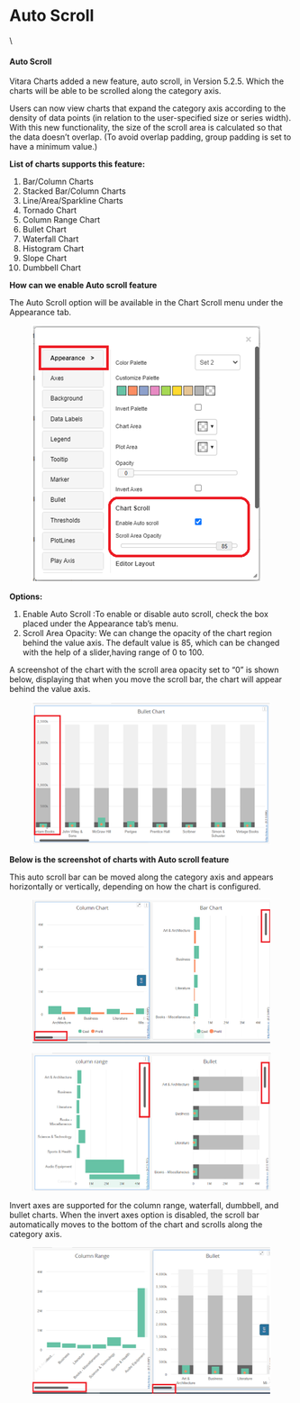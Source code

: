 # Auto Scroll

\


#### Auto Scroll <a href="#auto-scroll" id="auto-scroll"></a>

Vitara Charts added a new feature, auto scroll, in Version 5.2.5. Which the charts will be able to be scrolled along the category axis.

Users can now view charts that expand the category axis according to the density of data points (in relation to the user-specified size or series width). With this new functionality, the size of the scroll area is calculated so that the data doesn’t overlap. (To avoid overlap padding, group padding is set to have a minimum value.)

**List of charts supports this feature:**

1. Bar/Column Charts
2. Stacked Bar/Column Charts
3. Line/Area/Sparkline Charts
4. Tornado Chart
5. Column Range Chart
6. Bullet Chart
7. Waterfall Chart
8. Histogram Chart
9. Slope Chart
10. Dumbbell Chart

**How can we enable Auto scroll feature**

The Auto Scroll option will be available in the Chart Scroll menu under the Appearance tab.

<figure><img src="../.gitbook/assets/autoscroll1.png" alt=""><figcaption></figcaption></figure>

**Options:**

1. Enable Auto Scroll :To enable or disable auto scroll, check the box placed under the Appearance tab’s menu.
2. Scroll Area Opacity: We can change the opacity of the chart region behind the value axis. The default value is 85, which can be changed with the help of a slider,having range of 0 to 100.

A screenshot of the chart with the scroll area opacity set to “0” is shown below, displaying that when you move the scroll bar, the chart will appear behind the value axis.

<figure><img src="../.gitbook/assets/autoscroll2.png" alt=""><figcaption></figcaption></figure>

**Below is the screenshot of charts with Auto scroll feature**

This auto scroll bar can be moved along the category axis and appears horizontally or vertically, depending on how the chart is configured.

<figure><img src="../.gitbook/assets/autoscroll3.png" alt=""><figcaption></figcaption></figure>

<figure><img src="../.gitbook/assets/image (1) (1) (1) (1) (1) (1).png" alt=""><figcaption></figcaption></figure>

Invert axes are supported for the column range, waterfall, dumbbell, and bullet charts. When the invert axes option is disabled, the scroll bar automatically moves to the bottom of the chart and scrolls along the category axis.

<figure><img src="../.gitbook/assets/image (6) (1) (1).png" alt=""><figcaption></figcaption></figure>
